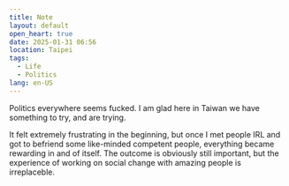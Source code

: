 ```yaml
---
title: Note
layout: default
open_heart: true
date: 2025-01-31 06:56
location: Taipei
tags: 
  - Life
  - Politics
lang: en-US
---
```


Politics everywhere seems fucked. I am glad here in Taiwan we have something to try, and are trying.

It felt extremely frustrating in the beginning, but once I met people IRL and got to befriend some like-minded competent people, everything became rewarding in and of itself. The outcome is obviously still important, but the experience of working on social change with amazing people is irreplaceble.

